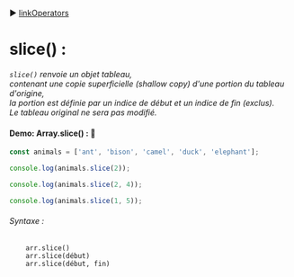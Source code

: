 :arrow_forward: [linkOperators](../link/linkOperators.md)

# slice() :
 
_`slice()` renvoie un objet tableau, </br>
contenant une copie superficielle (shallow copy) d'une portion du tableau d'origine, </br> 
la portion est définie par un indice de début et un indice de fin (exclus). </br>
Le tableau original ne sera pas modifié._

#### Demo: Array.slice() : :speech_balloon:

````js
const animals = ['ant', 'bison', 'camel', 'duck', 'elephant'];

console.log(animals.slice(2));

console.log(animals.slice(2, 4));

console.log(animals.slice(1, 5));
````

###### Syntaxe :

        arr.slice()
        arr.slice(début)
        arr.slice(début, fin)

